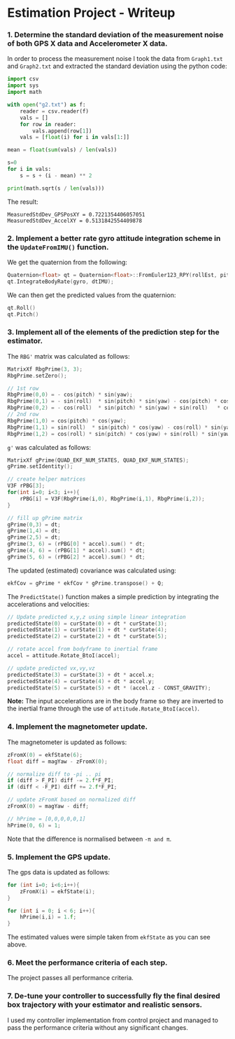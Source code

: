 # Estimation Project - Writeup

### 1. Determine the standard deviation of the measurement noise of both GPS X data and Accelerometer X data. 

In order to process the measurement noise I took the data from `Graph1.txt` and `Graph2.txt` and extracted the standard 
deviation using the python code:

```Python
import csv
import sys
import math

with open("g2.txt") as f:
    reader = csv.reader(f)
    vals = []
    for row in reader:
        vals.append(row[1])
    vals = [float(i) for i in vals[1:]]

mean = float(sum(vals) / len(vals))

s=0
for i in vals:
    s = s + (i - mean) ** 2

print(math.sqrt(s / len(vals)))
```

The result:

```
MeasuredStdDev_GPSPosXY = 0.7221354406057051
MeasuredStdDev_AccelXY = 0.5131842554409878
```

### 2. Implement a better rate gyro attitude integration scheme in the `UpdateFromIMU()` function.

We get the quaternion from the following:

```cpp
Quaternion<float> qt = Quaternion<float>::FromEuler123_RPY(rollEst, pitchEst, ekfState(6));
qt.IntegrateBodyRate(gyro, dtIMU);
```

We can then get the predicted values from the quaternion:

```cpp
qt.Roll()
qt.Pitch()
```

### 3. Implement all of the elements of the prediction step for the estimator.

The `RBG'` matrix was calculated as follows:

```cpp
MatrixXf RbgPrime(3, 3);
RbgPrime.setZero();

// 1st row
RbgPrime(0,0) = - cos(pitch) * sin(yaw);
RbgPrime(0,1) = - sin(roll)  * sin(pitch) * sin(yaw) - cos(pitch) * cos(yaw);
RbgPrime(0,2) = - cos(roll)  * sin(pitch) * sin(yaw) + sin(roll)   * cos(yaw);
// 2nd row
RbgPrime(1,0) = cos(pitch) * cos(yaw);
RbgPrime(1,1) = sin(roll)  * sin(pitch) * cos(yaw) - cos(roll) * sin(yaw);
RbgPrime(1,2) = cos(roll) * sin(pitch) * cos(yaw) + sin(roll) * sin(yaw);
```

`g'` was calculated as follows:

```cpp
MatrixXf gPrime(QUAD_EKF_NUM_STATES, QUAD_EKF_NUM_STATES);
gPrime.setIdentity();

// create helper matrices
V3F rPBG[3];
for(int i=0; i<3; i++){
    rPBG[i] = V3F(RbgPrime(i,0), RbgPrime(i,1), RbgPrime(i,2));
}

// fill up gPrime matrix
gPrime(0,3) = dt;
gPrime(1,4) = dt;
gPrime(2,5) = dt;
gPrime(3, 6) = (rPBG[0] * accel).sum() * dt;
gPrime(4, 6) = (rPBG[1] * accel).sum() * dt;
gPrime(5, 6) = (rPBG[2] * accel).sum() * dt;
```

The updated (estimated) covariance was calculated using:

```cpp
ekfCov = gPrime * ekfCov * gPrime.transpose() + Q;
```

The `PredictState()` function makes a simple prediction by integrating the accelerations and velocities:

```cpp
// Update predicted x,y,z using simple linear integration
predictedState(0) = curState(0) + dt * curState(3);
predictedState(1) = curState(1) + dt * curState(4);
predictedState(2) = curState(2) + dt * curState(5);

// rotate accel from bodyframe to inertial frame
accel = attitude.Rotate_BtoI(accel);

// update predicted vx,vy,vz
predictedState(3) = curState(3) + dt * accel.x;
predictedState(4) = curState(4) + dt * accel.y;
predictedState(5) = curState(5) + dt * (accel.z - CONST_GRAVITY);
```

**Note:** The input accelerations are in the body frame so they are inverted to the inertial frame through the use of `attitude.Rotate_BtoI(accel)`.

### 4. Implement the magnetometer update.

The magnetometer is updated as follows:

```cpp
zFromX(0) = ekfState(6);
float diff = magYaw - zFromX(0);

// normalize diff to -pi .. pi
if (diff > F_PI) diff -= 2.f*F_PI;
if (diff < -F_PI) diff += 2.f*F_PI;

// update zFromX based on normalized diff
zFromX(0) = magYaw - diff;

// hPrime = [0,0,0,0,0,1]
hPrime(0, 6) = 1;
```

Note that the difference is normalised between `-π and π`.

### 5. Implement the GPS update.

The gps data is updated as follows:

```cpp
for (int i=0; i<6;i++){
    zFromX(i) = ekfState(i);
}

for (int i = 0; i < 6; i++){
    hPrime(i,i) = 1.f;
}
```

The estimated values were simple taken from `ekfState` as you can see above.

### 6. Meet the performance criteria of each step.

The project passes all performance criteria.

### 7. De-tune your controller to successfully fly the final desired box trajectory with your estimator and realistic sensors.

I used my controller implementation from control project and managed to pass the performance criteria without any significant changes.
